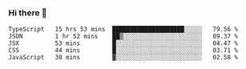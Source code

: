 ### Hi there 👋
<!--START_SECTION:waka-->
```text
TypeScript   15 hrs 53 mins  ████████████████████░░░░░   79.56 % 
JSON         1 hr 52 mins    ██▒░░░░░░░░░░░░░░░░░░░░░░   09.37 % 
JSX          53 mins         █░░░░░░░░░░░░░░░░░░░░░░░░   04.47 % 
CSS          44 mins         █░░░░░░░░░░░░░░░░░░░░░░░░   03.71 % 
JavaScript   30 mins         ▓░░░░░░░░░░░░░░░░░░░░░░░░   02.58 % 
```
<!--END_SECTION:waka-->

<!--
**keithort/keithort** is a ✨ _special_ ✨ repository because its `README.md` (this file) appears on your GitHub profile.

Here are some ideas to get you started:

- 🔭 I’m currently working on ...
- 🌱 I’m currently learning ...
- 👯 I’m looking to collaborate on ...
- 🤔 I’m looking for help with ...
- 💬 Ask me about ...
- 📫 How to reach me: ...
- 😄 Pronouns: ...
- ⚡ Fun fact: ...
-->
